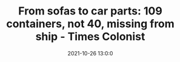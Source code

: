 ---
"title": "From sofas to car parts: 109 containers, not 40, missing from ship - Times Colonist"
"date": "2021-10-26 13:0:0"
"feed_name": "GOOGLENEWSMINING"
"feed_website": "https://news.google.com/search?q=mining%2Bincident&hl=en-US&gl=US&ceid=US:en"
"feed_rss": "https://news.google.com/rss/search?q=mining%2Bincident&hl=en-US&gl=US&ceid=US:en"
"link": "https://www.timescolonist.com/local-news/from-sofas-to-car-parts-109-containers-not-40-missing-from-ship-4695564"
"source": "{'href': 'https://www.timescolonist.com', 'title': 'Times Colonist'}"
"file": "_posts/2021-1-1-47b228c76937d26537264907b7642e4ada172064.md"
"accident": "1"
"drilling": "0"
"dead": "0"
"injured": "0"
"arrested": "0"
"place": "unknown place"
"where": "unknown site"
"causes": "unknown"
"place_uri": "unknown place"
---